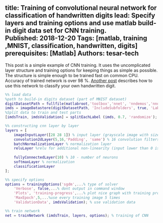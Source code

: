 title: Training of convolutional neural network for classification of handwritten digits
lead: Specify layers and training options and use matlab build-in digit data set for CNN training.  
Published: 2018-12-20
Tags: [matlab, training ,MNIST, classification, handwritten, digits]
prerequisites: [Matlab]
Authors: tesar-tech
---

This post is a simple example of CNN training. It uses the uncomplicated layer structure and training options for keeping things as simple as possible. The structure is simple enough to be trained fast on common CPU. Accuracy of trained network is over 98 %. [Another post](classification_of_handwritten_digit) describes how to use this network to classify your own handwritten digit.
  
``` matlab
%% load data
%path to build-in digits dataset (part of MNIST dataset)
digitDatasetPath = fullfile(matlabroot,'toolbox','nnet', 'nndemos','nndatasets', 'DigitDataset');
imds = imageDatastore(digitDatasetPath, 'IncludeSubfolders', true, 'LabelSource', 'foldernames');
%Split data to train and test parts
[imdsTrain, imdsValidation] = splitEachLabel (imds, 0.7, 'randomize');

%% constructing cnn layer by layer
layers = [
    imageInputLayer([28 28 1]) % input layer (grayscale image with size of 28x28 pixels)
    convolution2dLayer(5,16,'Padding', 'same') % 16 convolution filters with size of 5
    batchNormalizationLayer % normalization layer
    reluLayer %relu for additional non-linearity (input lower than 0 is changed to 0, otherwise it still unchanged)
    
    fullyConnectedLayer(10) % 10 - number of neurons 
    softmaxLayer % normalization
    classificationLayer 
];

%% specify options
options = trainingOptions('sgdm',...% type of solver
    'Verbose', false,...% dont output in command window
    'Plots', 'training-progress',...% plot nice graph with training progress
    'MaxEpoch',5,...%use every training image 5 times
    'ValidationData', imdsValidation); % use validation data 

%% train network 
net = trainNetwork (imdsTrain, layers, options); % training of CNN

```